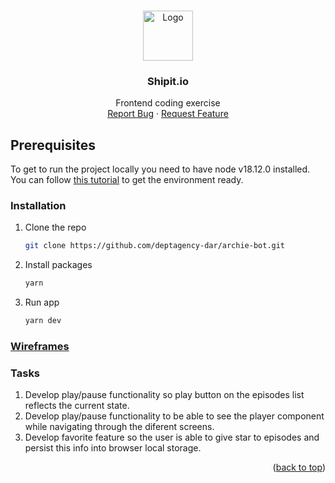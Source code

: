 <!-- Improved compatibility of back to top link: See: https://github.com/othneildrew/Best-README-Template/pull/73 -->

<a name="readme-top"></a>

<!--
*** Thanks for checking out the Best-README-Template. If you have a suggestion
*** that would make this better, please fork the repo and create a pull request
*** or simply open an issue with the tag "enhancement".
*** Don't forget to give the project a star!
*** Thanks again! Now go create something AMAZING! :D
-->

<!-- PROJECT LOGO -->
<br />
<div align="center">
  <a href="https://github.com/deptagency-dar/shipit.io">
    <img src="https://i.scdn.co/image/ab6765630000f68df3575988ed0e0980b7b94592" alt="Logo" width="80" height="80">
  </a>

<h3 align="center">Shipit.io</h3>

  <p align="center">
    Frontend coding exercise
    <br />
    <a href="https://github.com/deptagency-dar/shipit.io/issues">Report Bug</a>
    ·
    <a href="https://github.com/deptagency-dar/shipit.io/issues">Request Feature</a>
  </p>
</div>

<!-- GETTING STARTED -->

## Prerequisites

To get to run the project locally you need to have node v18.12.0 installed. You can follow [this tutorial](https://itsromiljain.medium.com/the-best-way-to-install-node-js-npm-and-yarn-on-mac-osx-4d8a8544987a) to get the environment ready.

### Installation

1. Clone the repo
   ```sh
   git clone https://github.com/deptagency-dar/archie-bot.git
   ```
2. Install packages
   ```sh
   yarn
   ```
3. Run app
   ```js
   yarn dev
   ```

### [Wireframes](https://www.figma.com/file/IXxABkpgoqK16ZoiumVsxv/shipit.io-coding-exercise)

### Tasks

1. Develop play/pause functionality so play button on the episodes list reflects the current state.
2. Develop play/pause functionality to be able to see the player component while navigating through the diferent screens.
3. Develop favorite feature so the user is able to give star to episodes and persist this info into browser local storage.

<p align="right">(<a href="#readme-top">back to top</a>)</p>
